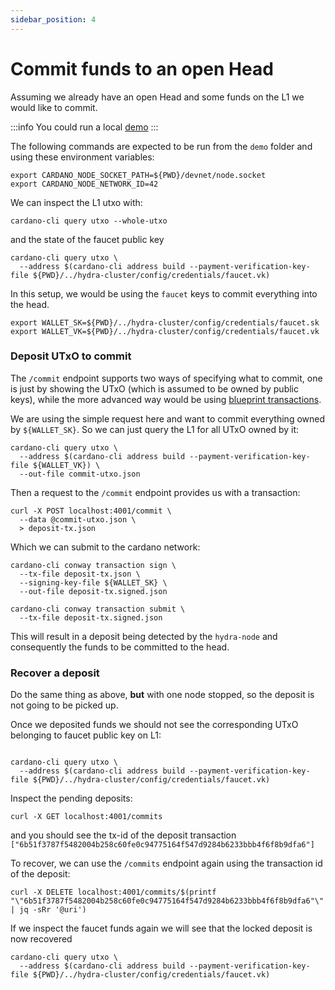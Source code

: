 ```yaml
---
sidebar_position: 4
---
```


# Commit funds to an open Head

Assuming we already have an open Head and some funds on the L1 we would like to commit.


:::info
You could run a local [demo](./../getting-started)
:::

The following commands are expected to be run from the `demo` folder and using these environment variables:

```shell
export CARDANO_NODE_SOCKET_PATH=${PWD}/devnet/node.socket
export CARDANO_NODE_NETWORK_ID=42
```

We can inspect the L1 utxo with:

```shell
cardano-cli query utxo --whole-utxo
```
and the state of the faucet public key

```shell
cardano-cli query utxo \
  --address $(cardano-cli address build --payment-verification-key-file ${PWD}/../hydra-cluster/config/credentials/faucet.vk)
```


In this setup, we would be using the `faucet` keys to commit everything into the head.

```shell
export WALLET_SK=${PWD}/../hydra-cluster/config/credentials/faucet.sk
export WALLET_VK=${PWD}/../hydra-cluster/config/credentials/faucet.vk
```

### Deposit UTxO to commit

The `/commit` endpoint supports two ways of specifying what to commit, one is just by showing the UTxO (which is assumed to be owned by public keys), while the more advanced way would be using [blueprint transactions](./commit-blueprint).

We are using the simple request here and want to commit everything owned by `${WALLET_SK}`. So we can just query the L1 for all UTxO owned by it:
```shell
cardano-cli query utxo \
  --address $(cardano-cli address build --payment-verification-key-file ${WALLET_VK}) \
  --out-file commit-utxo.json
```

Then a request to the `/commit` endpoint provides us with a transaction:

```shell
curl -X POST localhost:4001/commit \
  --data @commit-utxo.json \
  > deposit-tx.json
```

Which we can submit to the cardano network:
```shell
cardano-cli conway transaction sign \
  --tx-file deposit-tx.json \
  --signing-key-file ${WALLET_SK} \
  --out-file deposit-tx.signed.json

cardano-cli conway transaction submit \
  --tx-file deposit-tx.signed.json
```

This will result in a deposit being detected by the `hydra-node` and consequently the funds to be committed to the head.

### Recover a deposit

Do the same thing as above, **but** with one node stopped, so the deposit is not going to be picked up.

Once we deposited funds we should not see the corresponding UTxO belonging to faucet public key on L1:

```shell

cardano-cli query utxo \
  --address $(cardano-cli address build --payment-verification-key-file ${PWD}/../hydra-cluster/config/credentials/faucet.vk)
```


Inspect the pending deposits:

```
curl -X GET localhost:4001/commits

```
and you should see the tx-id of the deposit transaction `["6b51f3787f5482004b258c60fe0c94775164f547d9284b6233bbb4f6f8b9dfa6"]`

To recover, we can use the `/commits` endpoint again using the transaction id of the deposit:

```shell
curl -X DELETE localhost:4001/commits/$(printf "\"6b51f3787f5482004b258c60fe0c94775164f547d9284b6233bbb4f6f8b9dfa6"\" | jq -sRr '@uri')
```

If we inspect the faucet funds again we will see that the locked deposit is now recovered

```shell
cardano-cli query utxo \
  --address $(cardano-cli address build --payment-verification-key-file ${PWD}/../hydra-cluster/config/credentials/faucet.vk)
```

